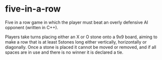 # five-in-a-row
Five in a row game in which the player must beat an overly defensive AI opponent (written in C++).

Players take turns placing either an X or O stone onto a 9x9 board, aiming to make a row that is at least 5stones long either 
vertically, horizontally or diagonally. Once a stone is placed it cannot be moved or removed, and if all spaces are in use 
and there is no winner it is declared a tie.
